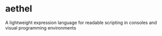 # aethel
A lightweight expression language for readable scripting in consoles and visual programming environments
